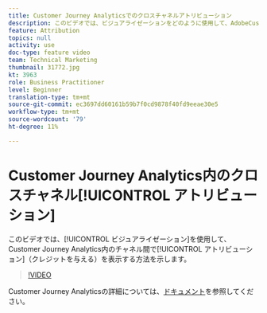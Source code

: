 ```yaml
---
title: Customer Journey Analyticsでのクロスチャネルアトリビューション
description: このビデオでは、ビジュアライゼーションをどのように使用して、AdobeCustomer Journey Analyticsのチャネル間でアトリビューション（クレジットを与える）を示すかを説明します。
feature: Attribution
topics: null
activity: use
doc-type: feature video
team: Technical Marketing
thumbnail: 31772.jpg
kt: 3963
role: Business Practitioner
level: Beginner
translation-type: tm+mt
source-git-commit: ec3697dd60161b59b7f0cd9878f40fd9eeae30e5
workflow-type: tm+mt
source-wordcount: '79'
ht-degree: 11%

---
```



# Customer Journey Analytics内のクロスチャネル[!UICONTROL アトリビューション]

このビデオでは、[!UICONTROL ビジュアライゼーション]を使用して、Customer Journey Analytics内のチャネル間で[!UICONTROL アトリビューション]（クレジットを与える）を表示する方法を示します。

>[!VIDEO](https://video.tv.adobe.com/v/31772/?quality=12)

Customer Journey Analyticsの詳細については、[ドキュメント](https://docs.adobe.com/content/help/ja-JP/analytics-platform/using/cja-landing.html)を参照してください。
